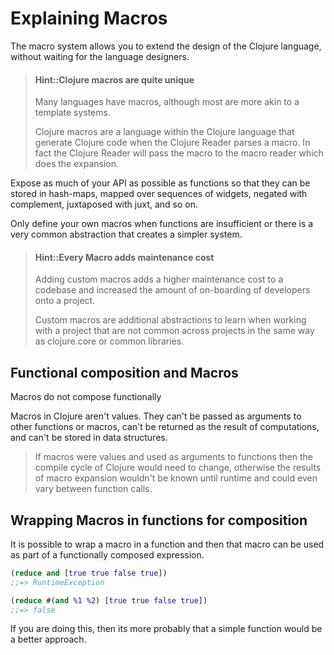 # Explaining Macros

<!-- When to write a macro
Extending the clojure language, such as a dsl in a library
Something you will used time and time again over multiple projects


When not to write a macro
just because you want tool
When a function is just fine
its only used in this project
where you want it to be composable (macros are not composable, eg (apply my-macro data) does not work - `apply and` is a good example here)
you dont have time to learn the macro syntax properly and you dont want to write a bad macro
your macro doest do anything you cant do with a function.
-->

The macro system allows you to extend the design of the Clojure language, without waiting for the language designers.

> #### Hint::Clojure macros are quite unique
> Many languages have macros, although most are more akin to a template systems.
>
> Clojure macros are a language within the Clojure language that generate Clojure code when the Clojure Reader parses a macro.  In fact the Clojure Reader will pass the macro to the macro reader which does the expansion.


Expose as much of your API as possible as functions so that they can be stored in hash-maps, mapped over sequences of widgets, negated with complement, juxtaposed with juxt, and so on.

Only define your own macros when functions are insufficient or there is a very common abstraction that creates a simpler system.

> #### Hint::Every Macro adds maintenance cost
> Adding custom macros adds a higher maintenance cost to a codebase and increased the amount of on-boarding of developers onto a project.
>
> Custom macros are additional abstractions to learn when working with a project that are not common across projects in the same way as clojure.core or common libraries.


## Functional composition and Macros

Macros do not compose functionally

Macros in Clojure aren't values. They can't be passed as arguments to other functions or macros, can't be returned as the result of computations, and can't be stored in data structures.

> If macros were values and used as arguments to functions then the compile cycle of Clojure would need to change, otherwise the results of macro expansion wouldn't be known until runtime and could even vary between function calls.


## Wrapping Macros in functions for composition

It is possible to wrap a macro in a function and then that macro can be used as part of a functionally composed expression.

```clojure
(reduce and [true true false true])
;;=> RuntimeException

(reduce #(and %1 %2) [true true false true])
;;=> false
```

If you are doing this, then its more probably that a simple function would be a better approach.
